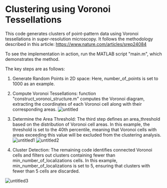 # Clustering using Voronoi Tessellations

This code generates clusters of point-pattern data using Voronoi tessellations in super-resolution microscopy. It follows the methodology described in this article: https://www.nature.com/articles/srep24084

To see the implementation in action, run the MATLAB script "main.m", which demonstrates the method.

The key steps are as follows:

1) Generate Random Points in 2D space:
Here, number_of_points is set to 1000 as an example.

2) Compute Voronoi Tessellations: function "construct_voronoi_structure.m" computes the Voronoi diagram, extracting the coordinates of each Voronoi cell along with their corresponding areas.
![untitled](https://github.com/user-attachments/assets/5326e16e-caba-4bde-9138-3eb156121ff3)

3) Determine the Area Threshold: The third step defines an area_threshold based on the distribution of Voronoi cell areas. In this example, the threshold is set to the 40th percentile, meaning that Voronoi cells with areas exceeding this value will be excluded from the clustering analysis.
![untitled1](https://github.com/user-attachments/assets/d7a7ce52-152b-4957-b404-75b2a6f3cf8f)
![untitled2](https://github.com/user-attachments/assets/fc349182-a9b8-43f2-a6de-61d1b3ebea4d)

4) Cluster Detection: The remaining code identifies connected Voronoi cells and filters out clusters containing fewer than min_number_of_localizations cells. In this example, min_number_of_localizations is set to 5, ensuring that clusters with fewer than 5 cells are discarded.

![untitled3](https://github.com/user-attachments/assets/730bea5e-edef-4662-99e1-83d5d784a4c4)
